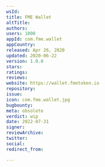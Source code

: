 ```yaml
---
wsId: 
title: FME Wallet
altTitle: 
authors: 
users: 1000
appId: com.fme.wallet
appCountry: 
released: Apr 26, 2020
updated: 2020-06-22
version: 1.0.0
stars: 
ratings: 
reviews: 
website: https://wallet.fmetoken.io
repository: 
issue: 
icon: com.fme.wallet.jpg
bugbounty: 
meta: obsolete
verdict: wip
date: 2022-07-31
signer: 
reviewArchive: 
twitter: 
social: 
redirect_from: 

---
```


